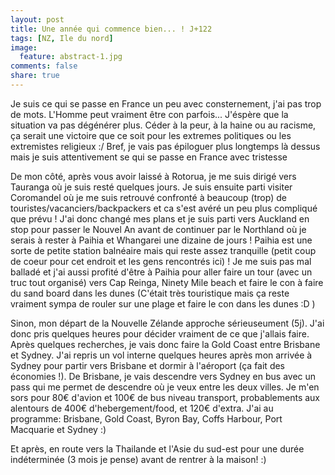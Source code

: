```yaml
---
layout: post
title: Une année qui commence bien... ! J+122
tags: [NZ, Ile du nord]
image:
  feature: abstract-1.jpg
comments: false
share: true
---
```


Je suis ce qui se passe en France un peu avec consternement, j'ai pas trop de mots. L'Homme peut vraiment être con parfois... J'éspère que la situation va pas dégénérer plus. Céder à la peur, à la haine ou au racisme, ça serait une victoire  que ce soit pour les extremes politiques ou les extremistes religieux :/ Bref, je vais pas épiloguer plus longtemps là dessus mais je suis attentivement se qui se passe en France avec tristesse

De mon côté, après vous avoir laissé à Rotorua, je me suis dirigé vers Tauranga où je suis resté quelques jours. Je suis ensuite parti visiter Coromandel où je me suis retrouvé confronté à beaucoup (trop) de touristes/vacanciers/backpackers et ca s'est avéré un peu plus compliqué que prévu !  J'ai donc changé mes plans et je suis parti vers Auckland en stop pour passer le Nouvel An avant de continuer par le Northland  où je serais à rester à Paihia et Whangarei une dizaine de jours ! Paihia est une sorte de petite station balnéaire mais qui reste assez tranquille (petit coup de coeur pour cet endroit et les gens rencontrés ici) ! Je me suis pas mal balladé et j'ai aussi profité d'être à Paihia pour aller faire un tour (avec un truc tout organisé) vers Cap Reinga, Ninety Mile beach et faire le con à faire du sand board dans les dunes (C'était très touristique mais ça reste vraiment sympa de rouler sur une plage et faire le con dans les dunes :D )

Sinon, mon départ de la Nouvelle Zélande approche sérieuseument (5j). J'ai donc pris quelques heures pour décider vraiment de ce que j'allais faire. Après quelques recherches, je vais donc faire la Gold Coast entre Brisbane et Sydney. J'ai repris un vol interne quelques heures après mon arrivée à Sydney pour partir vers Brisbane et dormir à l'aéroport (ça fait des économies !). De Brisbane, je vais descendre vers Sydney en bus avec un pass qui me permet de descendre où je veux entre les deux villes. Je m'en sors pour 80€ d'avion et 100€ de bus niveau transport, probablements aux alentours de 400€ d'hebergement/food, et 120€ d'extra. J'ai au programme: Brisbane, Gold Coast, Byron Bay, Coffs Harbour, Port Macquarie et Sydney :)

Et après, en route vers la Thailande et l'Asie du sud-est pour une durée indéterminée (3 mois je pense) avant de rentrer à la maison! :)


